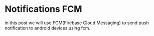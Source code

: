# Notifications FCM
in this post we will use FCM(Firebase Cloud Messaging) to send push notification to android devices using fcm.
